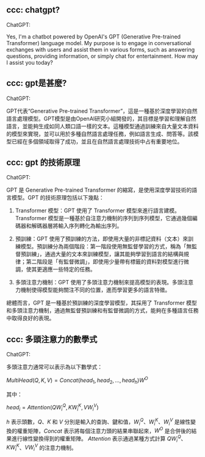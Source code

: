 ## ccc: chatgpt?

ChatGPT:

Yes, I'm a chatbot powered by OpenAI's GPT (Generative Pre-trained Transformer) language model. My purpose is to engage in conversational exchanges with users and assist them in various forms, such as answering questions, providing information, or simply chat for entertainment. How may I assist you today?

## ccc: gpt是甚麼?

ChatGPT:

GPT代表“Generative Pre-trained Transformer”，這是一種基於深度學習的自然語言處理模型。GPT模型是由OpenAI研究小組開發的，其目標是學習和理解自然語言，並能夠生成如同人類口語一樣的文本。這種模型通過訓練來自大量文本資料的模型來實現，並可以用於多種自然語言處理任務，例如語言生成、問答等。該模型已經在多個領域取得了成功，並且在自然語言處理技術中占有重要地位。

## ccc: gpt 的技術原理

ChatGPT:

GPT 是 Generative Pre-trained Transformer 的縮寫，是使用深度學習技術的語言模型。GPT 的技術原理包括以下幾點：

1. Transformer 模型：GPT 使用了 Transformer 模型來進行語言建模。Transformer 模型是一種基於自注意力機制的序列到序列模型，它通過幾個編碼器和解碼器層將輸入序列轉化為輸出序列。

2. 預訓練：GPT 使用了預訓練的方法，即使用大量的非標記資料（文本）來訓練模型。預訓練分為兩個階段：第一階段使用無監督學習的方式，稱為「無監督預訓練」，通過大量的文本來訓練模型，讓其能夠學習到語言的結構與規律；第二階段是「有監督微調」，即使用少量帶有標籤的資料對模型進行微調，使其更適應一些特定的任務。

3. 多頭注意力機制：GPT 使用了多頭注意力機制來提高模型的表現。多頭注意力機制使得模型能夠關注不同的位置，進而學習更多的語言特徵。

總體而言，GPT 是一種基於預訓練的深度學習模型，其採用了 Transformer 模型和多頭注意力機制，通過無監督預訓練和有監督微調的方式，能夠在多種語言任務中取得良好的表現。

## ccc: 多頭注意力的數學式

ChatGPT:

多頭注意力通常可以表示為以下數學式：

$MultiHead(Q,K,V) = Concat(head_1, head_2, ..., head_h)W^O$

其中：

$head_i = Attention(QW^Q_i, KW^K_i, VW^V_i)$

$h$ 表示頭數，$Q$、$K$ 和 $V$ 分別是輸入的查詢、鍵和值，$W^Q_i$、$W^K_i$、$W^V_i$ 是線性變換的權重矩陣，$Concat$ 表示將每個注意力頭的結果串聯起來，$W^O$ 是合併後的結果進行線性變換得到的權重矩陣。 $Attention$ 表示通過某種方式計算 $QW^Q_i$、$KW^K_i$、$VW^V_i$ 的注意力機制。